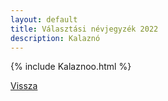 ```yaml
---
layout: default
title: Választási névjegyzék 2022
description: Kalaznó
---
```


{% include Kalaznoo.html %}

[Vissza](./)